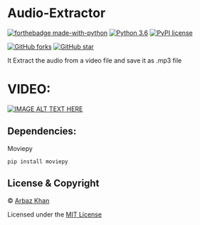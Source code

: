 # Audio-Extractor


[![forthebadge made-with-python](http://ForTheBadge.com/images/badges/made-with-python.svg)](https://www.python.org/)                  [![Python 3.6](https://img.shields.io/badge/python-3.6-blue.svg)](https://www.python.org/downloads/release/python-360/)          [![PyPI license](https://img.shields.io/pypi/l/ansicolortags.svg)](https://pypi.python.org/pypi/ansicolortags/)

 [![GitHub forks](https://img.shields.io/github/forks/arbazkhan4712/Audio-Extractor?style=social)](https://GitHub.com/Naereen/StrapDown.js/network/)                 [![GitHub star](https://img.shields.io/github/stars/arbazkhan4712/Audio-Extractor?style=social)](https://GitHub.com/Naereen/StrapDown.js/network/)



It Extract the audio from a video file and save it as .mp3 file


# VIDEO:

[![IMAGE ALT TEXT HERE](https://img.youtube.com/vi/zwnDzhPOVPc/0.jpg)](https://www.youtube.com/watch?v=zwnDzhPOVPc)

## Dependencies:

Moviepy

```
pip install moviepy
```

## License & Copyright
© [Arbaz Khan](https://arbazkhan4712.github.io/Contact.html)

Licensed under the [MIT License](License)


